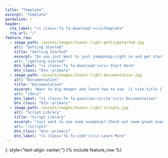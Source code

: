 ```yaml
---
title: "Template"
excerpt: "Template"
permalink: /
header:
  cta_label: "<i class='fa fa-download'></i>Template"
  cta_url: "/"
feature_row:
  - image_path: /assets/images/teaser-light-gettingstarted.jpg
    alt: "Getting Started"
    title: "Getting Started"
    excerpt: "Do you just Want to just jump&nbsp;right in and get started with {% site.title %} straight away&emsp;?"
    url: "/getting-started"
    btn_label: "<i class='fa fa-download'></i> Start Here"
    btn_class: "btn--primary"
  - image_path: /assets/images/teaser-light-documentation.jpg
    alt: "Documentation"
    title: "Documentation"
    excerpt: "Want to dig deeper and learn how to use  {{ site.title }} ?"
    url: "/docs"
    btn_label: "<i class='fa fa-question-circle'></i> Documentation"
    btn_class: "btn--primary"
  - image_path: /assets/images/teaser-light-scripts.jpg
    alt: "Script Library"
    title: "Script Library"
    excerpt: "Just want to see some examples? Check out some great example scripts right here."
    url: "/scripts"
    btn_class: "btn--primary"
    btn_label: "<i class='fa fa-code'></i> Learn More"
---
```


{: style="text-align: center;"}
{% include feature_row %}
